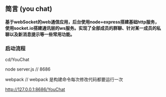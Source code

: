 ## 简言 (you chat)
**基于webSocket的web通信应用，后台使用node+express搭建基础http服务，使用socket.io搭建通讯层的ws服务。实现了全部成员的群聊、针对某一成员的私聊以及新消息提示等一些常用功能。**

### 启动流程

cd/YouChat

node server.js    // 8686

webpack           // webpack 是构建命令每次修改代码都要运行一次

http://127.0.0.1:8686/YouChat
